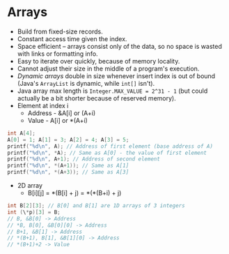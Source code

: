 # Arrays

- Build from fixed-size records.
- Constant access time given the index.
- Space efficient – arrays consist only of the data, so no space is wasted with links or formatting info.
- Easy to iterate over quickly, because of memory locality.
- Cannot adjust their size in the middle of a program's execution.
- *Dynamic arrays* double in size whenever insert index is out of bound (Java's `ArrayList` is dynamic, while `int[]` isn't).
- Java array max length is `Integer.MAX_VALUE = 2^31 - 1` (but could actually be a bit shorter because of reserved memory).
- Element at index i
  - Address - &A[i] or (A+i)
  - Value - A[i] or \*(A+i)

```c++
int A[4];
A[0] = 1; A[1] = 3; A[2] = 4; A[3] = 5;
printf("%d\n", A); // Address of first element (base address of A)
printf("%d\n", *A); // Same as A[0] - the value of first element
printf("%d\n", A+1); // Address of second element
printf("%d\n", *(A+1)); // Same as A[1]
printf("%d\n", *(A+3)); // Same as A[3]
```

- 2D array
  - B[i][j] = \*(B[i] + j) = \*(\*(B+i) + j)

```c++
int B[2][3]; // B[0] and B[1] are 1D arrays of 3 integers
int (\*p)[3] = B;
// B, &B[0] -> Address
// *B, B[0], &B[0][0] -> Address
// B+1, &B[1] -> Address
// *(B+1), B[1], &B[1][0] -> Address
// *(B+1)+2 -> Value
```
